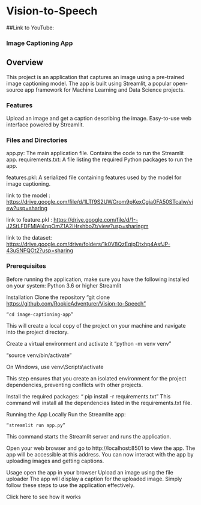 # Vision-to-Speech
##Link to YouTube: 

### Image Captioning App

## Overview

This project is an application that captures an image using a pre-trained image captioning model. The app is built using Streamlit, a popular open-source app framework for Machine Learning and Data Science projects.

### Features
Upload an image and get a caption describing the image.
Easy-to-use web interface powered by Streamlit.

### Files and Directories
app.py: The main application file. Contains the code to run the Streamlit app. requirements.txt: A file listing the required Python packages to run the app.

features.pkl: A serialized file containing features used by the model for image captioning.

link to the model : https://drive.google.com/file/d/1LTf9S2UWCrom9pKexCgia0FA50STcalw/view?usp=sharing

link to feature.pkl : https://drive.google.com/file/d/1--J2StLFDFMIAl4npOmZ1A2lHrxhboZt/view?usp=sharingm


link to the dataset: https://drive.google.com/drive/folders/1k0V8QzEqipDtxhp4AsfJP-43uSNFQOt2?usp=sharing 



### Prerequisites

Before running the application, make sure you have the following installed on your system:
Python 3.6 or higher
Streamlit

Installation
Clone the repository
    “git clone https://github.com/RookieAdventurer/Vision-to-Speech”

    “cd image-captioning-app”
   
   This will create a local copy of the project on your machine and navigate into the project directory.

Create a virtual environment and activate it
    “python -m venv venv”

   “source venv/bin/activate”  

 On Windows, use venv\Scripts\activate

This step ensures that you create an isolated environment for the project dependencies, preventing conflicts with other projects.


Install the required packages:
   “ pip install -r requirements.txt”
   This command will install all the dependencies listed in the requirements.txt file.


Running the App Locally
Run the Streamlite app:

    “streamlit run app.py”
    
   This command starts the Streamlit server and runs the application.

Open your web browser and go to http://localhost:8501 to view the app.
 The app will be accessible at this address. You can now interact with the app by  uploading images and getting captions.

Usage
open the app in your browser
Upload an image using the file uploader
The app will display a caption for the uploaded image.
   Simply follow these steps to use the application effectively.

Click here to see how it works
